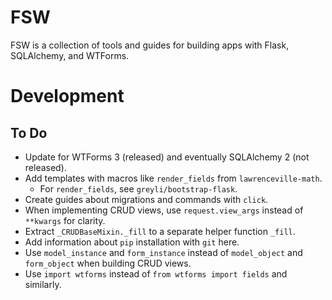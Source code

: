 # FSW

FSW is a collection of tools and guides for building apps with Flask, SQLAlchemy, and WTForms.

# Development

## To Do

- Update for WTForms 3 (released) and eventually SQLAlchemy 2 (not released).
- Add templates with macros like `render_fields` from `lawrenceville-math`.
    - For `render_fields`, see `greyli/bootstrap-flask`.
- Create guides about migrations and commands with `click`.
- When implementing CRUD views, use `request.view_args` instead of `**kwargs` for clarity.
- Extract `_CRUDBaseMixin._fill` to a separate helper function `_fill`.
- Add information about `pip` installation with `git` here.
- Use `model_instance` and `form_instance` instead of `model_object` and `form_object` when building CRUD views.
- Use `import wtforms` instead of `from wtforms import fields` and similarly.
